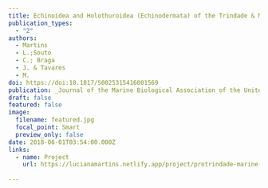 ```yaml
---
title: Echinoidea and Holothuroidea (Echinodermata) of the Trindade & Martin Vaz Archipelago, off Brazil, with new records and remarks on taxonomy and species composition
publication_types:
  - "2"
authors:
  - Martins
  - L.;Souto
  - C.; Braga 
  - J. & Tavares
  - M.
doi: https://doi:10.1017/S0025315416001569
publication: _Journal of the Marine Biological Association of the United Kingdom_
draft: false
featured: false
image:
  filename: featured.jpg
  focal_point: Smart
  preview_only: false
date: 2018-06-01T03:54:00.000Z
links:
  - name: Project
    url: https://lucianamartins.netlify.app/project/protrindade-marine-invertebrate-project/
    
---
```

